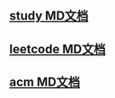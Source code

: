 ## [study MD文档](https://github.com/ShenGuangMing/contest/blob/master/study/study.md)
## [leetcode MD文档](https://github.com/ShenGuangMing/contest/blob/master/leetcode/leetcode.md)
## [acm MD文档](https://github.com/ShenGuangMing/contest/blob/master/acm/acm.md)





